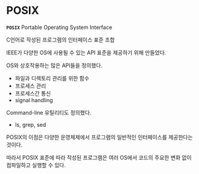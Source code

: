 # POSIX

**`POSIX`** Portable Operating System Interface

C언어로 작성된 프로그램의 인터페이스 표준 조합

IEEE가 다양한 OS에 사용될 수 있는 API 표준을 제공하기 위해 만들었다.

OS와 상호작용하는 많은 API들을 정의했다.

- 파일과 디렉토리 관리를 위한 함수
- 프로세스 관리
- 프로세스간 통신
- signal handling

Command-line 유틸리티도 정의했다.

- ls, grep, sed

POSIX의 이점은 다양한 운영체제에서 프로그램의 일반적인 인터페이스를 제공한다는 것이다.

따라서 POSIX 표준에 따라 작성된 프로그램은 여러 OS에서 코드의 주요한 변화 없이 컴파일하고 실행할 수 있다.